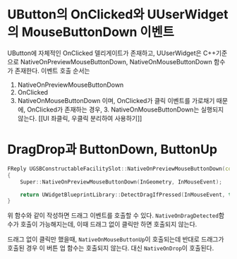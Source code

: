 # UButton의 OnClicked와 UUserWidget의 MouseButtonDown 이벤트
UButton에 자체적인 OnClicked 델리게이트가 존재하고, UUserWidget은 C++기준으로 
NativeOnPreviewMouseButtonDown, NativeOnMouseButtonDown 함수가 존재한다.
이벤트 호출 순서는 
1. NativeOnPreviewMouseButtonDown
2. OnClicked
3. NativeOnMouseButtonDown
이며, OnClicked가 클릭 이벤트를 가로채기 때문에, OnClicked가 존재하는 경우, 3. NativeOnMouseButtonDown는 실행되지 않는다.
[[UI 좌클릭, 우클릭 분리하여 사용하기]]


# DragDrop과 ButtonDown, ButtonUp
```cpp
FReply UGSBConstructableFacilitySlot::NativeOnPreviewMouseButtonDown(const FGeometry& InGeometry, const FPointerEvent& InMouseEvent)
{
	Super::NativeOnPreviewMouseButtonDown(InGeometry, InMouseEvent);

	return UWidgetBlueprintLibrary::DetectDragIfPressed(InMouseEvent, this, EKeys::LeftMouseButton).NativeReply;
}
```

위 함수와 같이 작성하면 드래그 이벤트를 호출할 수 있다. `NativeOnDragDetected`함수가 호출이 가능해지는데, 이때 드래그 없이 클릭만 하면 호출되지 않는다.

드래그 없이 클릭만 했을때, `NativeOnMouseButtonUp`이 호출되는데 반대로 드래그가 호출된 경우 이 버튼 업 함수는 호출되지 않는다. 대신 `NativeOnDrop`이 호출된다.
